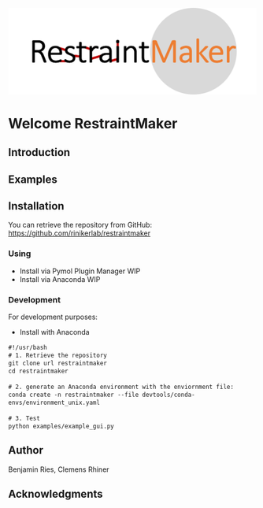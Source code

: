 ![Logo here](.img/RestraintMaker_logo_withBackground.png)

# Welcome RestraintMaker

## Introduction

## Examples

## Installation
You can retrieve the repository from GitHub:
https://github.com/rinikerlab/restraintmaker

### Using
  * Install via Pymol Plugin Manager
    WIP
  * Install via Anaconda
    WIP

### Development
  For development purposes: 
   * Install with Anaconda
   
    #!/usr/bash
    # 1. Retrieve the repository
    git clone url restraintmaker
    cd restraintmaker
        
    # 2. generate an Anaconda environment with the enviornment file:       
    conda create -n restraintmaker --file devtools/conda-envs/environment_unix.yaml
        
    # 3. Test    
    python examples/example_gui.py
       

## Author
Benjamin Ries,
Clemens Rhiner
    
## Acknowledgments
